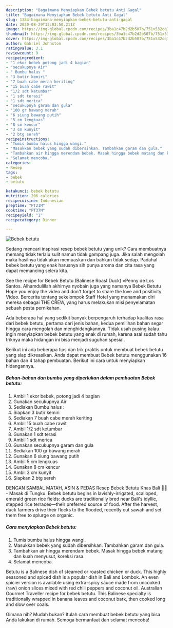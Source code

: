 ```yaml
---
description: "Bagaimana Menyiapkan Bebek betutu Anti Gagal"
title: "Bagaimana Menyiapkan Bebek betutu Anti Gagal"
slug: 1384-bagaimana-menyiapkan-bebek-betutu-anti-gagal
date: 2020-08-29T12:03:50.211Z
image: https://img-global.cpcdn.com/recipes/3ba1c47b2d2b507b/751x532cq70/bebek-betutu-foto-resep-utama.jpg
thumbnail: https://img-global.cpcdn.com/recipes/3ba1c47b2d2b507b/751x532cq70/bebek-betutu-foto-resep-utama.jpg
cover: https://img-global.cpcdn.com/recipes/3ba1c47b2d2b507b/751x532cq70/bebek-betutu-foto-resep-utama.jpg
author: Gabriel Johnston
ratingvalue: 3.1
reviewcount: 9
recipeingredient:
- "1 ekor bebek potong jadi 4 bagian"
- "secukupnya Air"
- " Bumbu halus "
- "3 butir kemiri"
- "7 buah cabe merah keriting"
- "15 buah cabe rawit"
- "1/2 sdt ketumbar"
- "1 sdt terasi"
- "1 sdt merica"
- "secukupnya garam dan gula"
- "100 gr bawang merah"
- "6 siung bawang putih"
- "5 cm lengkuas"
- "8 cm kencur"
- "3 cm kunyit"
- "2 btg sereh"
recipeinstructions:
- "Tumis bumbu halus hingga wangi."
- "Masukkan bebek yang sudah dibersihkan. Tambahkan garam dan gula."
- "Tambahkan air hingga merendam bebek. Masak hingga bebek matang dan kuah menyusut, koreksi rasa."
- "Selamat mencoba."
categories:
- Resep
tags:
- bebek
- betutu

katakunci: bebek betutu 
nutrition: 206 calories
recipecuisine: Indonesian
preptime: "PT21M"
cooktime: "PT37M"
recipeyield: "1"
recipecategory: Dinner

---
```



![Bebek betutu](https://img-global.cpcdn.com/recipes/3ba1c47b2d2b507b/751x532cq70/bebek-betutu-foto-resep-utama.jpg)

Sedang mencari inspirasi resep bebek betutu yang unik? Cara membuatnya memang tidak terlalu sulit namun tidak gampang juga. Jika salah mengolah maka hasilnya tidak akan memuaskan dan bahkan tidak sedap. Padahal bebek betutu yang enak harusnya sih punya aroma dan cita rasa yang dapat memancing selera kita.

See the recipe for Bebek Betutu (Balinese Roast Duck) »Penny de Los Santos. Alhamdulillah akhirnya nyobain juga yang namanya Bebek Betutu Hope you enjoy the video and don&#39;t forget to share the love and positivity Video. Bercerita tentang sekelompok Staff Hotel yang menamakan diri mereka sebagai THE CREW, yang harus melakukan misi penyelamatan sebuah pesta pernikahan.

Ada beberapa hal yang sedikit banyak berpengaruh terhadap kualitas rasa dari bebek betutu, pertama dari jenis bahan, kedua pemilihan bahan segar hingga cara mengolah dan menghidangkannya. Tidak usah pusing kalau ingin menyiapkan bebek betutu yang enak di rumah, karena asal sudah tahu triknya maka hidangan ini bisa menjadi suguhan spesial.


Berikut ini ada beberapa tips dan trik praktis untuk membuat bebek betutu yang siap dikreasikan. Anda dapat membuat Bebek betutu menggunakan 16 bahan dan 4 tahap pembuatan. Berikut ini cara untuk menyiapkan hidangannya.

<!--inarticleads1-->

##### Bahan-bahan dan bumbu yang diperlukan dalam pembuatan Bebek betutu:

1. Ambil 1 ekor bebek, potong jadi 4 bagian
1. Gunakan secukupnya Air
1. Sediakan  Bumbu halus :
1. Siapkan 3 butir kemiri
1. Sediakan 7 buah cabe merah keriting
1. Ambil 15 buah cabe rawit
1. Ambil 1/2 sdt ketumbar
1. Gunakan 1 sdt terasi
1. Ambil 1 sdt merica
1. Gunakan secukupnya garam dan gula
1. Sediakan 100 gr bawang merah
1. Gunakan 6 siung bawang putih
1. Ambil 5 cm lengkuas
1. Gunakan 8 cm kencur
1. Ambil 3 cm kunyit
1. Siapkan 2 btg sereh


DENGAN SAMBAL MATAH, ASIN &amp; PEDAS Resep Bebek Betutu Khas Bali 🦆🔥 - Masak di Tungku. Bebek betutu begins in lavishly-irrigated, scalloped, emerald green rice fields: ducks are traditionally bred near Bali&#39;s idyllic, stepped rice terraces—their preferred source of food. After the harvest, duck farmers drive their flocks to the flooded, recently cut sawah and set them free to splurge on organic. 

<!--inarticleads2-->

##### Cara menyiapkan Bebek betutu:

1. Tumis bumbu halus hingga wangi.
1. Masukkan bebek yang sudah dibersihkan. Tambahkan garam dan gula.
1. Tambahkan air hingga merendam bebek. Masak hingga bebek matang dan kuah menyusut, koreksi rasa.
1. Selamat mencoba.


Betutu is a Balinese dish of steamed or roasted chicken or duck. This highly seasoned and spiced dish is a popular dish in Bali and Lombok. An even spicier version is available using extra-spicy sauce made from uncooked (raw) onion slices mixed with red chili peppers and coconut oil. Australian Gourmet Traveller recipe for bebek betutu. This Balinese specialty is traditionally wrapped in banana leaves and coconut bark, then cooked long and slow over coals. 

Gimana nih? Mudah bukan? Itulah cara membuat bebek betutu yang bisa Anda lakukan di rumah. Semoga bermanfaat dan selamat mencoba!
